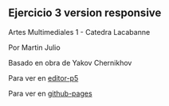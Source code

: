 ## Ejercicio 3 version responsive

Artes Multimediales 1 - Catedra Lacabanne

Por Martin Julio

Basado en obra de Yakov Chernikhov

Para ver en <a href="https://editor.p5js.org/martin_julio/sketches/ucRZJqCmQ" target="_blank" rel="noopener">editor-p5</a>

Para ver en <a href="https://mj-una.github.io/ej3-p5js-responsive/" target="_blank" rel="noopener">github-pages</a>

